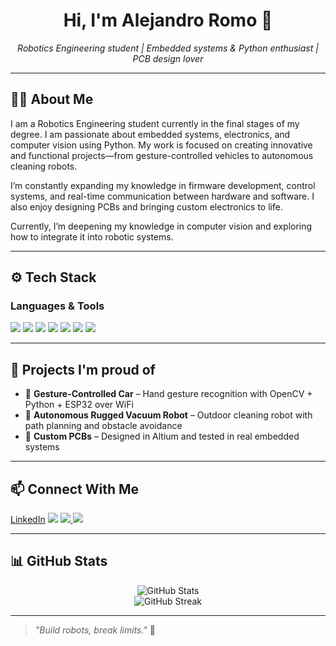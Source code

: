 <h1 align="center">Hi, I'm Alejandro Romo 👋</h1>

<p align="center">
  <em>Robotics Engineering student | Embedded systems & Python enthusiast | PCB design lover</em>
</p>

---

## 👨‍💻 About Me

I am a Robotics Engineering student currently in the final stages of my degree. I am passionate about embedded systems, electronics, and computer vision using Python. My work is focused on creating innovative and functional projects—from gesture-controlled vehicles to autonomous cleaning robots.

I’m constantly expanding my knowledge in firmware development, control systems, and real-time communication between hardware and software. I also enjoy designing PCBs and bringing custom electronics to life.

Currently, I’m deepening my knowledge in computer vision and exploring how to integrate it into robotic systems.

---

## ⚙️ Tech Stack

### Languages & Tools

<span>
  <img src="https://img.shields.io/badge/C/C++-00599C?style=for-the-badge&logo=c&logoColor=white">
  <img src="https://img.shields.io/badge/Python-3776AB?style=for-the-badge&logo=python&logoColor=white">
  <img src="https://img.shields.io/badge/Arduino-00979D?style=for-the-badge&logo=arduino&logoColor=white">
  <img src="https://img.shields.io/badge/ESP32-323232?style=for-the-badge&logo=espressif&logoColor=white">
  <img src="https://img.shields.io/badge/Altium_Designer-A5915F?style=for-the-badge&logo=altiumdesigner&logoColor=white">
  <img src="https://img.shields.io/badge/Git-F05032?style=for-the-badge&logo=git&logoColor=white">
  <img src="https://img.shields.io/badge/Linux-FCC624?style=for-the-badge&logo=linux&logoColor=black">
</span>

---

## 🚀 Projects I'm proud of

- 🤖 **Gesture-Controlled Car** – Hand gesture recognition with OpenCV + Python + ESP32 over WiFi  
- 🧹 **Autonomous Rugged Vacuum Robot** – Outdoor cleaning robot with path planning and obstacle avoidance  
- 🔌 **Custom PCBs** – Designed in Altium and tested in real embedded systems  
---

## 📫 Connect With Me

[LinkedIn](https://www.linkedin.com/in/alejandro-orozco-romo)
  <img src="https://img.shields.io/badge/LinkedIn-%230077B5.svg?style=for-the-badge&logo=linkedin&logoColor=white">
</a>
<a href="https://github.com/Alejandro40K">
  <img src="https://img.shields.io/badge/GitHub-%2312100E.svg?style=for-the-badge&logo=github&logoColor=white">
</a>
<a href="mailto:alejandroromo1810@gmail.com">
  <img src="https://img.shields.io/badge/Gmail-D14836?style=for-the-badge&logo=gmail&logoColor=white">
</a>

---

## 📊 GitHub Stats

<p align="center">
  <img src="https://github-readme-stats.vercel.app/api?username=Alejandro40K&show_icons=true&theme=tokyonight&hide_border=true" alt="GitHub Stats" />
  <br>
  <img src="https://github-readme-streak-stats.herokuapp.com/?user=Alejandro40K&theme=material-palenight" alt="GitHub Streak" />
</p>

---

> *"Build robots, break limits."* 🤖
